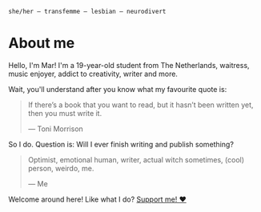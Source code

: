 `she/her — transfemme — lesbian — neurodivert`
# About me
Hello, I'm Mar! I'm a 19-year-old student from The Netherlands, waitress, music enjoyer, addict to creativity, writer and more.

Wait, you'll understand after you know what my favourite quote is:

> If there’s a book that you want to read, but it hasn’t been written yet, then you must write it.
> 
> ― Toni Morrison

So I do. Question is: Will I ever finish writing and publish something?

> Optimist, emotional human, writer, actual witch sometimes, (cool) person, weirdo, me.
> 
> ― Me

Welcome around here! Like what I do? [Support me! ❤️](/?p=support)